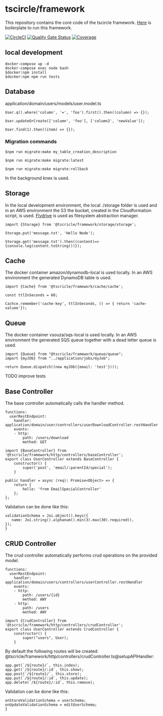 # tscircle/framework 
This repository contains the core code of the tscircle framework.
[Here](https://github.com/tscircle/boilerplate) is boilerplate to run this framework. 

[![CircleCI](https://circleci.com/gh/tscircle/framework.svg?style=svg)](https://circleci.com/gh/tscircle/framework)
[![Quality Gate Status](https://sonarcloud.io/api/project_badges/measure?project=tscircle_framework&metric=alert_status)](https://sonarcloud.io/dashboard?id=tscircle_framework)
[![Coverage](https://sonarcloud.io/api/project_badges/measure?project=tscircle_framework&metric=coverage)](https://sonarcloud.io/dashboard?id=tscircle_framework)

## local development 
```
docker-compose up -d 
docker-compose exec node bash
$docker:npm install
$docker:npm npm run tests
```

## Database
application/domain/users/models/user.model.ts

```
User.q().where('column', '=', 'foo').first().then((column) => {}); 

User.updateOrCreate(['column', 'foo'], ['column2', 'newValue']);

User.find(1).then((item) => {});
```

### Migration commands 
```
$npm run migrate:make my_table_creation_description

$npm run migrate:make migrate:latest

$npm run migrate:make migrate:rollback
```
In the background knex is used.


## Storage
In the local development environment, the local ./storage folder is used and in an AWS environment the S3 the bucket, created in the Cloudformation script, is used.
[Flydrive](https://github.com/Slynova-Org/flydrive) is used as filesystem abstraction manager.


```
import {Storage} from '@tscricle/framework/storage/storage';

Storage.put('message.txt', 'Hello Node');

Storage.get('message.txt').then((content)=> {console.log(content.toString())});
```

## Cache
The docker container amazon/dynamodb-local is used locally. In an AWS environment the generated DynamoDB table is used.

```
import {Cache} from '@tscricle/framework/cache/cache';

const ttlInSeconds = 60;

Cachce.remember('cache-key', ttlInSeconds, () => { return 'cache-valuee'});
```

## Queue
The docker container vsouza/sqs-local is used locally. In an AWS environment the generated SQS queue together with a dead letter queue is used.

```
import {Queue} from "@tscricle/framework/queue/queue";
import {myJOb} from "../application/jobs/myJob";

return Queue.dispatch((new myJOb({email: 'test'})));
```
TODO improve tests

## Base Controller
The base controller automatically calls the handler method.

```
functions:
  userRestEndpoint:
    handler: application/domain/user/controllers/userDownloadController.restHandler
    events:
    - http:
        path: /users/download
        method: GET
```

```
import {BaseController} from '@tscricle/framework/http/controllers/baseController';
export class UserController extends BaseController {
    constructor() {
        super('post', 'email/:parentId/special');
    }
```

```
public handler = async (req): Promise<Object> => {
    return {
        hello: 'from EmailSpecialController'
    };
};
```


Validation can be done like this:
```
validationSchema = Joi.object().keys({
   name: Joi.string().alphanum().min(3).max(30).required(),
});
}
```

## CRUD Controller
The crud controller automatically performs crud operations on the provided model.

```
functions:
  userRestEndpoint:
    handler: application/domain/users/controllers/userController.restHandler
    events:
    - http:
        path: /users/{id}
        method: ANY
    - http:
        path: /users
        method: ANY
```


```
import {CrudController} from '@tscricle/framework/http/controllers/crudController';
export class UserController extends CrudController {
    constructor() {
        super("users", User);
    }
```

By default the following routes will be created:
@tscricle/framework/http/controllers/crudController.ts@setupAPIHandler:
```
app.get(`/${route}/`, this.index);
app.get(`/${route}/:id`, this.show);
app.post(`/${route}/`, this.store);
app.put(`/${route}/:id`, this.update);
app.delete(`/${route}/:id`, this.remove);
```


Validation can be done like this:
```
onStoreValidationSchema = userSchema;
onUpdateValidationSchema = editUserSchema;
}
```


